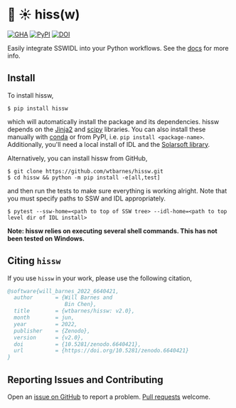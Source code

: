 # :snake: :sunny: hiss(w)

[![GHA](https://github.com/wtbarnes/hissw/workflows/Deploy%20Docs/badge.svg)](https://github.com/wtbarnes/hissw/actions)
[![PyPI](https://img.shields.io/pypi/v/hissw.svg)](https://pypi.python.org/pypi)
[![DOI](https://zenodo.org/badge/DOI/10.5281/zenodo.4039915.svg)](https://doi.org/10.5281/zenodo.5519495)


Easily integrate SSWIDL into your Python workflows.
See the [docs](https://wtbarnes.github.io/hissw/) for more info.

## Install

To install hissw,

```shell
$ pip install hissw
```

which will automatically install the package and its dependencies.
hissw depends on the [Jinja2](http://jinja.pocoo.org/docs/dev/) and [scipy](https://docs.scipy.org/doc/) libraries. 
You can also install these manually with [conda](https://www.anaconda.com/download/) or from PyPI, i.e. `pip install <package-name>`.
Additionally, you'll need a local install of IDL and the [Solarsoft library](http://www.lmsal.com/solarsoft/).

Alternatively, you can install hissw from GitHub,

```shell
$ git clone https://github.com/wtbarnes/hissw.git
$ cd hissw && python -m pip install -e[all,test]
```

and then run the tests to make sure everything is working alright. Note that you must specify paths to SSW and IDL appropriately.

```shell
$ pytest --ssw-home=<path to top of SSW tree> --idl-home=<path to top level dir of IDL install>
```

**Note: hissw relies on executing several shell commands. This has not been tested on Windows.**

## Citing `hissw`

If you use `hissw` in your work, please use the following citation,

```bibtex
@software{will_barnes_2022_6640421,
  author       = {Will Barnes and
                  Bin Chen},
  title        = {wtbarnes/hissw: v2.0},
  month        = jun,
  year         = 2022,
  publisher    = {Zenodo},
  version      = {v2.0},
  doi          = {10.5281/zenodo.6640421},
  url          = {https://doi.org/10.5281/zenodo.6640421}
}
```

## Reporting Issues and Contributing

Open an [issue on GitHub](https://github.com/wtbarnes/hissw/issues) to report a problem.
[Pull requests](https://github.com/wtbarnes/hissw/pulls) welcome.
